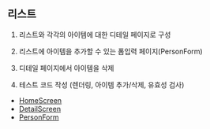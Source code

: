 ## 리스트

1. 리스트와 각각의 아이템에 대한 디테일 페이지로 구성

2. 리스트에 아이템을 추가할 수 있는 폼입력 페이지(PersonForm)

3. 디테일 페이지에서 아이템을 삭제 

4. 테스트 코드 작성 (렌더링, 아이템 추가/삭제, 유효성 검사)

* [HomeScreen](../screens/HomeScreen.tsx)
* [DetailScreen](../screens/DetailScreen.tsx)
* [PersonForm](../screens/PersonForm.tsx)